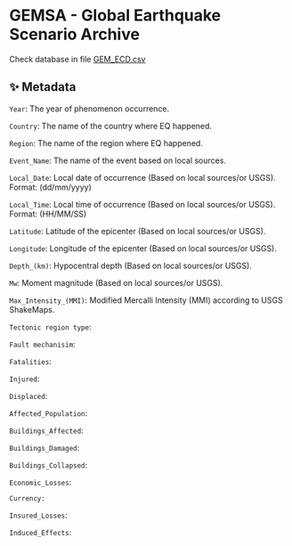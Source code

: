 # GEMSA - Global Earthquake Scenario Archive

Check database in file [GEM_ECD.csv](./GEM_ECD.csv)

## ✨ Metadata

`Year`: The year of phenomenon occurrence.    

`Country`: The name of the country where EQ happened.

`Region`:  The name of the region where EQ happened.  

`Event_Name`: The name of the event based on local sources.	 

`Local_Date`: Local date of occurrence (Based on local sources/or USGS). Format: (dd/mm/yyyy)

`Local_Time`: Local time of occurrence (Based on local sources/or USGS). Format: (HH/MM/SS)

`Latitude`: Latitude of the epicenter (Based on local sources/or USGS).

`Longitude`: Longitude of the epicenter (Based on local sources/or USGS).

`Depth_(km)`:  Hypocentral depth (Based on local sources/or USGS).

`Mw`: Moment magnitude (Based on local sources/or USGS).

`Max_Intensity_(MMI)`:  Modified Mercalli Intensity (MMI) according to USGS ShakeMaps.

`Tectonic region type`:

`Fault mechanisim`:

`Fatalities`:

`Injured`:

`Displaced`:

`Affected_Population`:

`Buildings_Affected`:

`Buildings_Damaged`:

`Buildings_Collapsed`:

`Economic_Losses`:

`Currency:`

`Insured_Losses`:

`Induced_Effects`:

